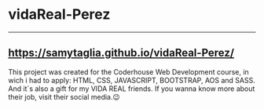 # vidaReal-Perez
---
https://samytaglia.github.io/vidaReal-Perez/
---

This project was created for the Coderhouse Web Development course, in wich i had to apply: HTML, CSS, JAVASCRIPT, BOOTSTRAP, AOS and SASS.
And it´s also a gift for my VIDA REAL friends. 
If you wanna know more about their job, visit their social media.😉